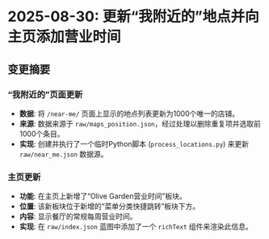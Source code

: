 # 2025-08-30: 更新“我附近的”地点并向主页添加营业时间

## 变更摘要

### “我附近的”页面更新
- **数据**: 将 `/near-me/` 页面上显示的地点列表更新为1000个唯一的店铺。
- **来源**: 数据来源于 `raw/maps_position.json`，经过处理以删除重复项并选取前1000个条目。
- **实现**: 创建并执行了一个临时Python脚本 (`process_locations.py`) 来更新 `raw/near_me.json` 数据源。

### 主页更新
- **功能**: 在主页上新增了“Olive Garden营业时间”板块。
- **位置**: 该新板块位于新增的“菜单分类快捷跳转”板块下方。
- **内容**: 显示餐厅的常规每周营业时间。
- **实现**: 在 `raw/index.json` 蓝图中添加了一个 `richText` 组件来渲染此信息。
